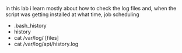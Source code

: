 in this lab i learn mostly about how to check the log files and, when the script was getting installed at what time, job scheduling
- .bash_history
- history
- cat /var/log/ [files]
- cat /var/log/apt/history.log
